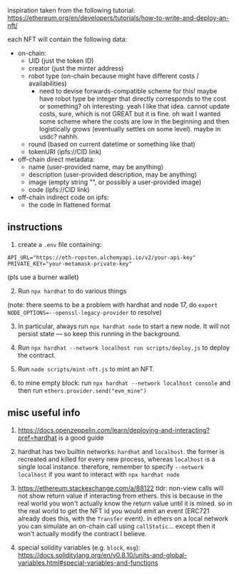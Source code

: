inspiration taken from the following tutorial: https://ethereum.org/en/developers/tutorials/how-to-write-and-deploy-an-nft/

each NFT will contain the following data:

- on-chain:
  - UID (just the token ID)
  - creator (just the minter address)
  - robot type (on-chain because might have different costs / availabilities)
    - need to devise forwards-compatible scheme for this! maybe have robot type be integer that directly corresponds to the cost or something? oh interesting. yeah I like that idea. cannot update costs, sure, which is not GREAT but it is fine. oh wait I wanted some scheme where the costs are low in the beginning and then logistically grows (eventually settles on some level). maybe in usdc? nahhh.
  - round (based on current datetime or something like that)
  - tokenURI (ipfs://CID link)
- off-chain direct metadata:
  - name (user-provided name, may be anything)
  - description (user-provided description, may be anything)
  - image (empty string "", or possibly a user-provided image)
  - code (ipfs://CID link)
- off-chain indirect code on ipfs:
  - the code in flattened format

## instructions

1. create a `.env` file containing: 

```
API_URL="https://eth-ropsten.alchemyapi.io/v2/your-api-key"
PRIVATE_KEY="your-metamask-private-key"
```

(pls use a burner wallet)

2. Run `npx hardhat` to do various things

(note: there seems to be a problem with hardhat and node 17, do `export NODE_OPTIONS=--openssl-legacy-provider` to resolve)

3. In particular, always run `npx hardhat node` to start a new node. It will not persist state — so keep this running in the background.

4. Run `npx hardhat --network localhost run scripts/deploy.js` to deploy the contract.

5. Run `node scripts/mint-nft.js` to mint an NFT.

6. to mine empty block: run `npx hardhat --network localhost console` and then run `ethers.provider.send("evm_mine")`

## misc useful info

1. https://docs.openzeppelin.com/learn/deploying-and-interacting?pref=hardhat is a good guide

2. hardhat has two builtin networks: `hardhat` and `localhost`. the former is recreated and killed for every new process, whereas `localhost` is a single local instance. therefore, remember to specify `--network localhost` if you want to interact with `npx hardhat node`

3. https://ethereum.stackexchange.com/a/88122 tldr: non-view calls will not show return value if interacting from ethers. this is because in the real world you won't actually know the return value until it is mined. so in the real world to get the NFT id you would emit an event (ERC721 already does this, with the `Transfer` event). in ethers on a local network you can simulate an on-chain call using `callStatic`... except then it won't actually modify the contract I believe.

4. special solidity variables (e.g. `block`, `msg`): https://docs.soliditylang.org/en/v0.8.10/units-and-global-variables.html#special-variables-and-functions